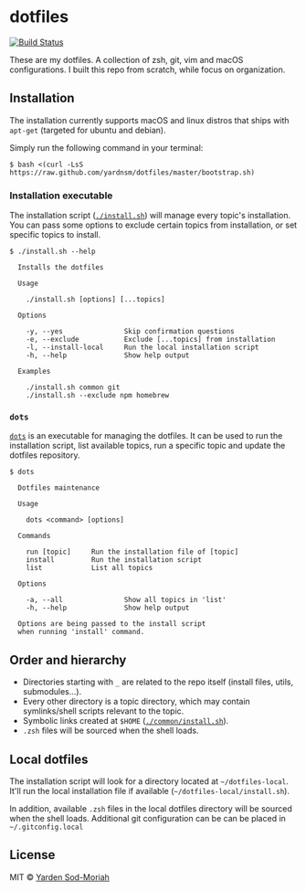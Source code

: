 # dotfiles

[![Build Status](https://travis-ci.org/yardnsm/dotfiles.svg?branch=master)](https://travis-ci.org/yardnsm/dotfiles)

These are my dotfiles. A collection of zsh, git, vim and macOS configurations. I built this repo
from scratch, while focus on organization.

## Installation

The installation currently supports macOS and linux distros that ships with `apt-get` (targeted for
ubuntu and debian).

Simply run the following command in your terminal:

```console
$ bash <(curl -LsS https://raw.github.com/yardnsm/dotfiles/master/bootstrap.sh)
```

### Installation executable

The installation script ([`./install.sh`](install.sh)) will manage every topic's installation. You
can pass some options to exclude certain topics from installation, or set specific topics to
install.

```console
$ ./install.sh --help

  Installs the dotfiles

  Usage

    ./install.sh [options] [...topics]

  Options

    -y, --yes               Skip confirmation questions
    -e, --exclude           Exclude [...topics] from installation
    -l, --install-local     Run the local installation script
    -h, --help              Show help output

  Examples

    ./install.sh common git
    ./install.sh --exclude npm homebrew
```

### `dots`

[`dots`](bin/dots) is an executable for managing the dotfiles. It can be used to run the
installation script, list available topics, run a specific topic and update the dotfiles repository.

```console
$ dots

  Dotfiles maintenance

  Usage

    dots <command> [options]

  Commands

    run [topic]     Run the installation file of [topic]
    install         Run the installation script
    list            List all topics

  Options

    -a, --all               Show all topics in 'list'
    -h, --help              Show help output

  Options are being passed to the install script
  when running 'install' command.
```

## Order and hierarchy

- Directories starting with `_` are related to the repo itself (install files, utils,
  submodules...).
- Every other directory is a topic directory, which may contain symlinks/shell scripts relevant to
  the topic.
- Symbolic links created at `$HOME` ([`./common/install.sh`](./common/install.sh)).
- `.zsh` files will be sourced when the shell loads.

## Local dotfiles

The installation script will look for a directory located at `~/dotfiles-local`. It'll run the local
installation file if available (`~/dotfiles-local/install.sh`).

In addition, available `.zsh` files in the local dotfiles directory will be sourced when the shell
loads. Additional git configuration can be can be placed in `~/.gitconfig.local`

## License

MIT © [Yarden Sod-Moriah](http://yardnsm.net/)
